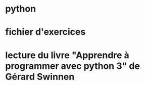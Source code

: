 # python
# fichier d'exercices
# lecture du livre "Apprendre à programmer avec python 3" de Gérard Swinnen
